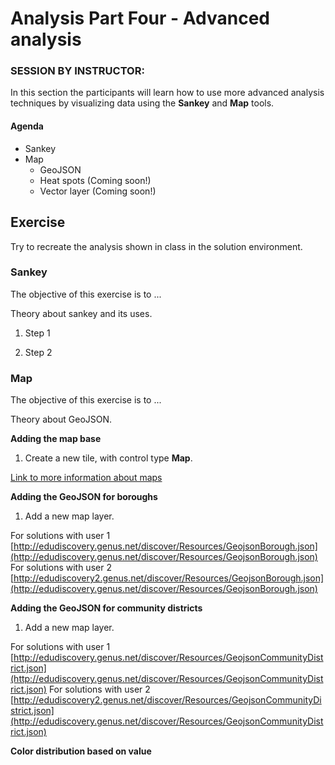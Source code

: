 # Analysis Part Four - Advanced analysis 

### SESSION BY INSTRUCTOR: 
In this section the participants will learn how to use more advanced analysis techniques by visualizing data using the **Sankey** and **Map** tools.

#### Agenda 

- Sankey
- Map
	- GeoJSON
	- Heat spots (Coming soon!)
	- Vector layer (Coming soon!)

## Exercise

Try to recreate the analysis shown in class in the solution environment. 	
	
### Sankey
The objective of this exercise is to ... 

Theory about sankey and its uses.

1. Step 1

2. Step 2


### Map

The objective of this exercise is to ...

Theory about GeoJSON.

**Adding the map base**

1. Create a new tile, with control type **Map**.

[Link to more information about maps](https://docs.genus.no/users/analyze-report-and-discover/analysis/visualizations.html)

**Adding the GeoJSON for boroughs**

1. Add a new map layer.

For solutions with user 1  
[http://edudiscovery.genus.net/discover/Resources/GeojsonBorough.json](http://edudiscovery.genus.net/discover/Resources/GeojsonBorough.json)
For solutions with user 2  
[http://edudiscovery2.genus.net/discover/Resources/GeojsonBorough.json](http://edudiscovery.genus.net/discover/Resources/GeojsonBorough.json)

**Adding the GeoJSON for community districts**

1. Add a new map layer. 

For solutions with user 1  
[http://edudiscovery.genus.net/discover/Resources/GeojsonCommunityDistrict.json](http://edudiscovery.genus.net/discover/Resources/GeojsonCommunityDistrict.json)
For solutions with user 2  
[http://edudiscovery2.genus.net/discover/Resources/GeojsonCommunityDistrict.json](http://edudiscovery.genus.net/discover/Resources/GeojsonCommunityDistrict.json)

**Color distribution based on value**

